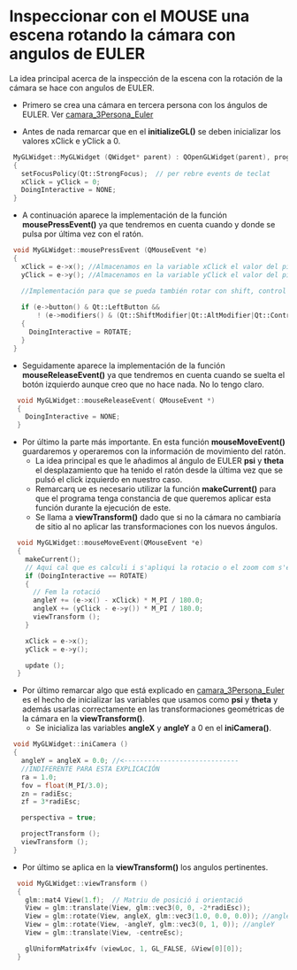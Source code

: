   # Inspeccionar con el MOUSE una escena rotando la cámara con angulos de EULER
  
 La idea principal acerca de la inspección de la escena con la rotación de la cámara se hace con angulos de EULER.
 - Primero se crea una cámara en tercera persona con los ángulos de EULER. Ver [camara_3Persona_Euler](https://github.com/aalexisp/UPC/blob/master/IDI/camara_3Persona_Euler.md)
 
 - Antes de nada remarcar que en el **initializeGL()** se deben inicializar los valores xClick e yClick a 0.
 
 ```c++
  MyGLWidget::MyGLWidget (QWidget* parent) : QOpenGLWidget(parent), program(NULL)
  {
    setFocusPolicy(Qt::StrongFocus);  // per rebre events de teclat
    xClick = yClick = 0;
    DoingInteractive = NONE;
  }

 ```
 
 - A continuación aparece la implementación de la función **mousePressEvent()** ya que tendremos en cuenta cuando y
 donde se pulsa por última vez con el ratón.
 ```c++
  void MyGLWidget::mousePressEvent (QMouseEvent *e)
  {
    xClick = e->x(); //Almacenamos en la variable xClick el valor del pixel en X donde hemos clicacado
    yClick = e->y(); //Almacenamos en la variable yClick el valor del pixel en Y donde hemos clicacado

    //Implementación para que se pueda también rotar con shift, control etc...
    
    if (e->button() & Qt::LeftButton &&
        ! (e->modifiers() & (Qt::ShiftModifier|Qt::AltModifier|Qt::ControlModifier)))
    {
      DoingInteractive = ROTATE;
    }
  }
```
   - Seguidamente aparece la implementación de la función **mouseReleaseEvent()** ya que tendremos en cuenta cuando se suelta
   el botón izquierdo aunque creo que no hace nada. No lo tengo claro.
  
```c++
  void MyGLWidget::mouseReleaseEvent( QMouseEvent *)
  {
    DoingInteractive = NONE;
  }
```

 - Por último la parte más importante. En esta función **mouseMoveEvent()** guardaremos y operaremos con la información 
 de movimiento del ratón.
    - La idea principal es que le añadimos al ángulo de EULER **psi** y **theta** el desplazamiento que ha tenido el ratón
    desde la última vez que se pulsó el click izquierdo en nuestro caso.
    - Remarcarq ue es necesario utilizar la función **makeCurrent()** para que el programa tenga constancia de que queremos
    aplicar esta función durante la ejecución de este.
    - Se llama a **viewTransform()** dado que si no la cámara no cambiaría de sitio al no aplicar las transformaciones con
    los nuevos ángulos.

```c++
  void MyGLWidget::mouseMoveEvent(QMouseEvent *e)
  {
    makeCurrent();
    // Aqui cal que es calculi i s'apliqui la rotacio o el zoom com s'escaigui...
    if (DoingInteractive == ROTATE)
    {
      // Fem la rotació
      angleY += (e->x() - xClick) * M_PI / 180.0;
      angleX += (yClick - e->y()) * M_PI / 180.0;
      viewTransform ();
    }

    xClick = e->x();
    yClick = e->y();

    update ();
  }
```

 - Por último remarcar algo que está explicado en [camara_3Persona_Euler](https://github.com/aalexisp/UPC/blob/master/IDI/camara_3Persona_Euler.md)
 es el hecho de inicializar las variables que usamos como **psi** y **theta** y además usarlas correctamente en las transformaciones
 geométricas de la cámara en la **viewTransform()**.
    - Se inicializa las variables **angleX** y **angleY** a 0 en el **iniCamera()**.
 
 ```c++
  void MyGLWidget::iniCamera ()
  {
    angleY = angleX = 0.0; //<-----------------------------
    //INDIFERENTE PARA ESTA EXPLICACIÓN
    ra = 1.0;
    fov = float(M_PI/3.0);
    zn = radiEsc;
    zf = 3*radiEsc;

    perspectiva = true;

    projectTransform ();
    viewTransform ();
  }
```
  - Por último se aplica en la **viewTransform()** los angulos pertinentes.
  
```c++
  void MyGLWidget::viewTransform ()
  {
    glm::mat4 View(1.f);  // Matriu de posició i orientació
    View = glm::translate(View, glm::vec3(0, 0, -2*radiEsc));
    View = glm::rotate(View, angleX, glm::vec3(1.0, 0.0, 0.0)); //angleX
    View = glm::rotate(View, -angleY, glm::vec3(0, 1, 0)); //angleY
    View = glm::translate(View, -centreEsc);

    glUniformMatrix4fv (viewLoc, 1, GL_FALSE, &View[0][0]);
  }
```

